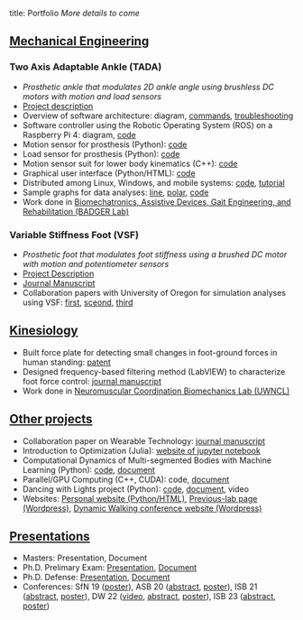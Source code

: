 title: Portfolio
*More details to come*
## <u>Mechanical Engineering</u>
### Two Axis Adaptable Ankle (TADA)
* *Prosthetic ankle that modulates 2D ankle angle using brushless DC motors with motion and load sensors*
* [Project description](https://github.com/kieran-nichols/catkin_ws_tadaros)
* Overview of software architecture: diagram, [commands](https://github.com/kieran-nichols/catkin_ws_remote/blob/main/Software_command.md), [troubleshooting](https://github.com/kieran-nichols/catkin_ws_remote/blob/main/Troubleshooting_doc.md)
* Software controller using the Robotic Operating System (ROS) on a Raspberry Pi 4: diagram, [code](https://github.com/kieran-nichols/catkin_ws_tadaros/tree/main/src/tada-ros/src/tada_ros/ankle_brain)
* Motion sensor for prosthesis (Python): [code](https://github.com/kieran-nichols/catkin_ws_tadaros/tree/main/src/tada-ros/src/tada_ros/sensors)
* Load sensor for prosthesis (Python): [code](https://github.com/kieran-nichols/catkin_ws_tadaros/tree/main/src/tada-ros/src/tada_ros/europa)
* Motion sensor suit for lower body kinematics (C++): [code](https://github.com/kieran-nichols/catkin_ws_remote/tree/main/src/streaming_protocol)
* Graphical user interface (Python/HTML): [code](https://github.com/kieran-nichols/catkin_ws_remote/blob/main/src/talker_listener/scripts/listener_control.py)
* Distributed among Linux, Windows, and mobile systems: [code](https://github.com/kieran-nichols/catkin_ws_remote), [tutorial](https://www.kieran-nichols.com/category/tutorials.html)
* Sample graphs for data analyses: [line](https://www.kieran-nichols.com/sample-line-plot-for-tada-data.html), [polar](https://www.kieran-nichols.com/sample-polar-plot-for-tada-data.html), [code](https://github.com/kieran-nichols/catkin_ws_remote/blob/main/data/for_bags/bag_proccessing_kn.py)
* Work done in [Biomechatronics, Assistive Devices, Gait Engineering, and Rehabilitation (BADGER Lab)](https://uwbadgerlab.engr.wisc.edu/)
### Variable Stiffness Foot (VSF)
* *Prosthetic foot that modulates foot stiffness using a brushed DC motor with motion and potentiometer sensors*
* [Project Description](https://www.kieran-nichols.com/vsf-publication-post.html)
* [Journal Manuscript](https://github.com/kieran-nichols/kieran-nichols.github.io/blob/main/content/docs/1-s2.0-S0021929023000052-main.pdf)
* Collaboration papers with University of Oregon for simulation analyses using VSF: 
[first](https://github.com/kieran-nichols/kieran-nichols.github.io/blob/main/content/docs/GaitModelManuscript_JBME.pdf), 
[sceond](https://github.com/kieran-nichols/kieran-nichols.github.io/blob/main/content/docs/mcgeehan-et-al-2022-a-simulation-based-analysis-of-the-effects-of-variable-prosthesis-stiffness-on-interface-dynamics.pdf), 
[third](https://github.com/kieran-nichols/kieran-nichols.github.io/blob/main/content/docs/bio_143_07_074503.pdf)
## <u>Kinesiology</u>
* Built force plate for detecting small changes in foot-ground forces in human standing: [patent](https://patentimages.storage.googleapis.com/00/2c/cb/07a8d3c419e81c/US20180132777A1.pdf)
* Designed frequency-based filtering method (LabVIEW) to characterize foot force control: [journal manuscript](https://doi.org/10.1016/j.jbiomech.2018.11.039)
* Work done in [Neuromuscular Coordination Biomechanics Lab (UWNCL)](https://ncl.labs.wisc.edu/)
## <u>Other projects</u>
* Collaboration paper on Wearable Technology: [journal manuscript](https://github.com/kieran-nichols/kieran-nichols.github.io/blob/main/content/docs/1-s2.0-S246845112300048X-main.pdf)
* Introduction to Optimization (Julia): [website of jupyter notebook](https://nbviewer.org/urls/laurentlessard.com/teaching/cs524/project/Spring2018/DawsonDillsNichols.ipynb)
* Computational Dynamics of Multi-segmented Bodies with Machine Learning (Python): [code](https://github.com/kieran-nichols/ME_751_Code/tree/master/chrono-tensorflow), [document](https://github.com/kieran-nichols/kieran-nichols.github.io/blob/main/content/docs/me751KieranNichols.pdf)
* Parallel/GPU Computing (C++, CUDA): code, [document](https://github.com/kieran-nichols/kieran-nichols.github.io/blob/main/content/docs/Defense_presentation.pdf)
* Dancing with Lights project (Python): [code](https://github.com/kieran-nichols/Dancing_with_lights), [document](https://github.com/kieran-nichols/kieran-nichols.github.io/blob/main/content/docs/Kohler%Performance%Poster.pdf), video
* Websites: [Personal website (Python/HTML)](https://www.kieran-nichols.com/), [Previous-lab page (Wordpress)](https://uwbadgerlab.engr.wisc.edu/lab-members-new/kieran-nichols/), [Dynamic Walking conference website (Wordpress)](https://dynamicwalking.engr.wisc.edu/)
## <u>Presentations</u>
* Masters: Presentation, Document
* Ph.D. Prelimary Exam: [Presentation](https://github.com/kieran-nichols/kieran-nichols.github.io/blob/main/content/docs/Prelim_presentation.pdf), [Document](https://github.com/kieran-nichols/kieran-nichols.github.io/blob/main/content/docs/Dissertation%20Prelim%202021-11-30%20-%20final.pdf)
* Ph.D. Defense: [Presentation](https://github.com/kieran-nichols/kieran-nichols.github.io/blob/main/content/docs/Defense_presentation.pdf), [Document](https://github.com/kieran-nichols/kieran-nichols.github.io/blob/main/content/docs/Dissertation_submission.pdf)
* Conferences: SfN 19 ([poster](https://github.com/kieran-nichols/kieran-nichols.github.io/blob/main/content/docs/Defense_presentation.pdf)), ASB 20 ([abstract](https://github.com/kieran-nichols/kieran-nichols.github.io/blob/main/content/docs/AS2020_poster.pdf), 
[poster](https://github.com/kieran-nichols/kieran-nichols.github.io/blob/main/content/docs/Nichols_ASB_2020_Abstract_v01_KN.pdf)), 
ISB 21 ([abstract](https://github.com/kieran-nichols/kieran-nichols.github.io/blob/main/content/docs/ISB2021_Word_Abstract_Nichols_v02.pdf), 
[poster](https://github.com/kieran-nichols/kieran-nichols.github.io/blob/main/content/docs/ISB2021%only_poster.pdf)), 
DW 22 ([video](https://mediaspace.wisc.edu/media/DW22_Nichols%2C+Kieran+-+June+14th+2022%2C+10A23A59+am/1_nt5x4otd), 
[abstract](https://uwbadgerlab.engr.wisc.edu/wp-content/uploads/sites/727/2022/06/Nichols_Abstract_edited.mp4), 
[poster](https://uwbadgerlab.engr.wisc.edu/wp-content/uploads/sites/727/2022/06/Nichols_Abstract_edited.mp4)), 
ISB 23 ([abstract](https://github.com/kieran-nichols/kieran-nichols.github.io/blob/main/content/docs/ISB2021_Word_Abstract_Nichols_submission.pdf), 
[poster](https://github.com/kieran-nichols/kieran-nichols.github.io/blob/main/content/docs/ISB23_poster.pdf))
    